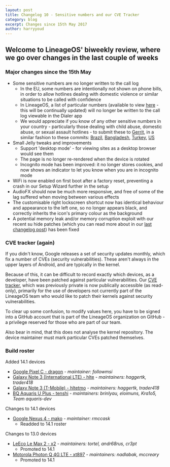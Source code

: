 ```yaml
---
layout: post
title: Changelog 10 - Sensitive numbers and our CVE Tracker
category: blog
excerpt: Changes since 15th May 2017
author: harryyoud
---
```


## Welcome to LineageOS' biweekly review, where we go over changes in the last couple of weeks

### Major changes since the 15th May

* Some sensitive numbers are no longer written to the call log
  * In the EU, some numbers are intentionally not shown on phone bills, in order to allow hotlines dealing with domestic violence or similar situations to be called with confidence
  * In LineageOS, a list of particular numbers (available to view [here](https://github.com/LineageOS/android_vendor_cm/blob/cm-14.1/prebuilt/common/etc/sensitive_pn.xml) - this will be continually updated) will no longer be written to the call log viewable in the Dialer app
  * We would appreciate if you know of any other sensitive numbers in your country - particularly those dealing with child abuse, domestic abuse, or sexual assault hotlines - to submit these to [Gerrit](https://review.lineageos.org), in a similar fashion to these commits: [Brazil](https://review.lineageos.org/174954), [Bangladesh](https://review.lineageos.org/175114), [Turkey](https://review.lineageos.org/175119), [US](https://review.lineageos.org/175115)
* Small Jelly tweaks and improvements
  * Support 'desktop mode' - for viewing sites as a desktop browser would see them
  * The page is no longer re-rendered when the device is rotated
  * Incognito mode has been improved: it no longer stores cookies, and now shows an indicator to let you know when you are in incognito mode
* WiFi is now enabled on first boot after a factory reset, preventing a crash in our Setup Wizard further in the setup
* AudioFX should now be much more responsive, and free of some of the lag suffered when moving between various effects
* The customisable right lockscreen shortcut now has identical behaviour and appearance to the left one, so no longer appears black, and correctly inherits the icon's primary colour as the background
* A potential memory leak and/or memory corruption exploit with our recent su hide patches (which you can read more about in our [last changelog post](https://lineageos.org/Changelog-9/)) has been fixed

### CVE tracker (again)

If you didn't know, Google releases a set of security updates monthly, which fix a number of CVEs (security vulnerabilities). These aren't always in the upper layers of Android, and are typically in the kernel.

Because of this, it can be difficult to record exactly which devices, as a developer, have been patched against particular vulnerabilities. Our [CVE tracker](https://cve.lineageos.org), which was previously private is now publically accessible (as read-only), primarily for the use of developers not currently part of the LineageOS team who would like to patch their kernels against security vulnerabilities.

To clear up some confusion, to modify values here, you have to be signed into a GitHub account that is part of the LineageOS organization on GitHub - a privilege reserved for those who are part of our team.

Also bear in mind, that this does not analyse the kernel repository. The device maintainer must mark particular CVEs patched themselves.

### Build roster

Added 14.1 devices

* [Google Pixel C - dragon](https://wiki.lineageos.org/devices/dragon) - _maintainer: followmsi_
* [Galaxy Note 3 (International LTE) - hlte](https://wiki.lineageos.org/device/hlte) - _maintainers: haggertk, trader418_
* [Galaxy Note 3 (T-Mobile) - hltetmo](https://wiki.lineageos.org/device/hltetmo) - _maintainers: haggertk, trader418_
* [BQ Aquaris U Plus - tenshi](https://wiki.lineageos.org/devices/tenshi) - _maintainers: brinlyau, eloimuns, Kra1o5, Team aquaris-dev_

Changes to 14.1 devices

* [Google Nexus 4 - mako](https://wiki.lineageos.org/devices/mako) - _maintainer: rmccask_
  * Readded to 14.1 roster

Changes to 13.0 devices

* [LeEco Le Max 2 - x2](https://wiki.lineageos.org/devices/x2) - _maintainers: tortel, andr68rus, cr3pt_
  * Promoted to 14.1
* [Motorola Photon Q 4G LTE - xt897](https://wiki.lineageos.org/devices/xt897) - _maintainers: nadlabak, mccreary_
  * Promoted to 14.1
